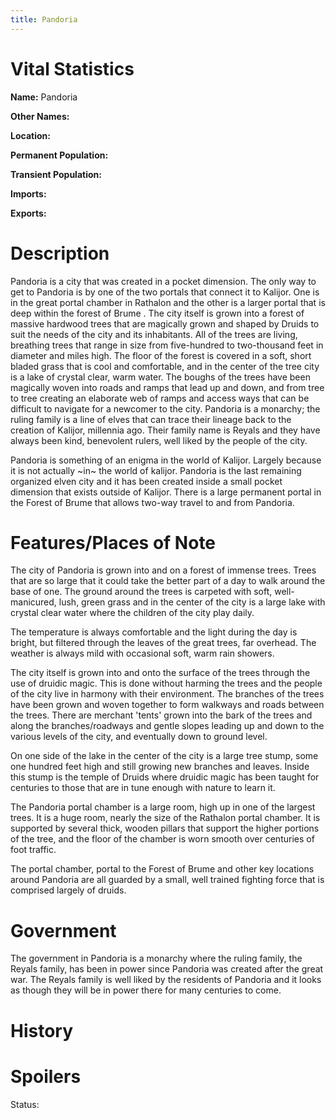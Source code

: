 ```yaml
---
title: Pandoria
---
```


# Vital Statistics

**Name:** Pandoria

**Other Names:**

**Location:**

**Permanent Population:**

**Transient Population:**

**Imports:**

**Exports:**

# Description

Pandoria is a city that was created in a pocket dimension. The only way to get
to Pandoria is by one of the two portals that connect it to Kalijor. One is in
the great portal chamber in Rathalon and the other is a larger portal that is
deep within the forest of Brume . The city itself is grown into a forest of
massive hardwood trees that are magically grown and shaped by Druids to suit the
needs of the city and its inhabitants. All of the trees are living, breathing
trees that range in size from five-hundred to two-thousand feet in diameter and
miles high. The floor of the forest is covered in a soft, short bladed grass
that is cool and comfortable, and in the center of the tree city is a lake of
crystal clear, warm water. The boughs of the trees have been magically woven
into roads and ramps that lead up and down, and from tree to tree creating an
elaborate web of ramps and access ways that can be difficult to navigate for a
newcomer to the city. Pandoria is a monarchy; the ruling family is a line of
elves that can trace their lineage back to the creation of Kalijor, millennia
ago. Their family name is Reyals and they have always been kind, benevolent
rulers, well liked by the people of the city.

Pandoria is something of an enigma in the world of Kalijor. Largely because it
is not actually ~in~ the world of kalijor. Pandoria is the last remaining
organized elven city and it has been created inside a small pocket dimension
that exists outside of Kalijor. There is a large permanent portal in the Forest
of Brume that allows two-way travel to and from Pandoria.

# Features/Places of Note

The city of Pandoria is grown into and on a forest of immense trees.  Trees that
are so large that it could take the better part of a day to walk around the base
of one. The ground around the trees is carpeted with soft, well-manicured, lush,
green grass and in the center of the city is a large lake with crystal clear
water where the children of the city play daily.

The temperature is always comfortable and the light during the day is bright,
but filtered through the leaves of the great trees, far overhead. The weather is
always mild with occasional soft, warm rain showers.

The city itself is grown into and onto the surface of the trees through the use
of druidic magic. This is done without harming the trees and the people of the
city live in harmony with their environment. The branches of the trees have been
grown and woven together to form walkways and roads between the trees. There are
merchant 'tents' grown into the bark of the trees and along the
branches/roadways and gentle slopes leading up and down to the various levels of
the city, and eventually down to ground level.

On one side of the lake in the center of the city is a large tree stump, some
one hundred feet high and still growing new branches and leaves.  Inside this
stump is the temple of Druids where druidic magic has been taught for centuries
to those that are in tune enough with nature to learn it.

The Pandoria portal chamber is a large room, high up in one of the largest
trees. It is a huge room, nearly the size of the Rathalon portal chamber. It is
supported by several thick, wooden pillars that support the higher portions of
the tree, and the floor of the chamber is worn smooth over centuries of foot
traffic.

The portal chamber, portal to the Forest of Brume and other key locations around
Pandoria are all guarded by a small, well trained fighting force that is
comprised largely of druids.

# Government

The government in Pandoria is a monarchy where the ruling family, the Reyals
family, has been in power since Pandoria was created after the great war. The
Reyals family is well liked by the residents of Pandoria and it looks as though
they will be in power there for many centuries to come.

# History

# Spoilers

Status:

